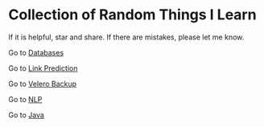 # Collection of Random Things I Learn

If it is helpful, star and share. If there are mistakes, please let me know. 

Go to [Databases](databases.md)

Go to [Link Prediction](linkPrediction.md)

Go to [Velero Backup](/velero-backup/backup.md)

Go to [NLP](/nlp/README.md)

Go to [Java](/java/)
